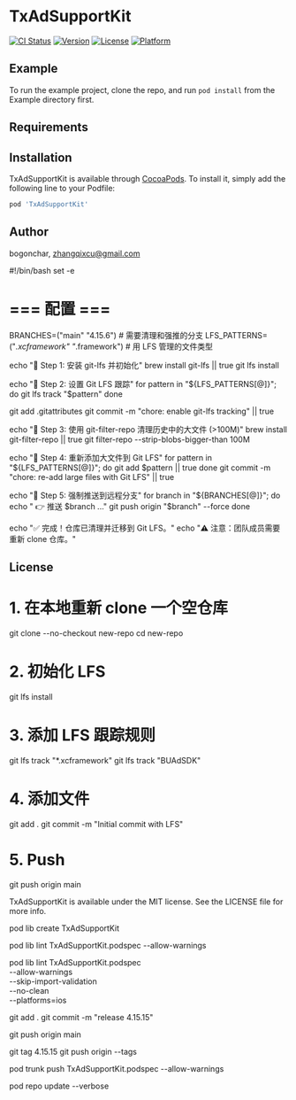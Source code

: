 # TxAdSupportKit

[![CI Status](https://img.shields.io/travis/bogonchar/TxAdSupportKit.svg?style=flat)](https://travis-ci.org/bogonchar/TxAdSupportKit)
[![Version](https://img.shields.io/cocoapods/v/TxAdSupportKit.svg?style=flat)](https://cocoapods.org/pods/TxAdSupportKit)
[![License](https://img.shields.io/cocoapods/l/TxAdSupportKit.svg?style=flat)](https://cocoapods.org/pods/TxAdSupportKit)
[![Platform](https://img.shields.io/cocoapods/p/TxAdSupportKit.svg?style=flat)](https://cocoapods.org/pods/TxAdSupportKit)

## Example

To run the example project, clone the repo, and run `pod install` from the Example directory first.

## Requirements

## Installation

TxAdSupportKit is available through [CocoaPods](https://cocoapods.org). To install
it, simply add the following line to your Podfile:

```ruby
pod 'TxAdSupportKit'
```

## Author

bogonchar, zhangqixcu@gmail.com

#!/bin/bash
set -e

# === 配置 ===
BRANCHES=("main" "4.15.6")  # 需要清理和强推的分支
LFS_PATTERNS=("*.xcframework" "*.framework")  # 用 LFS 管理的文件类型

echo "🚀 Step 1: 安装 git-lfs 并初始化"
brew install git-lfs || true
git lfs install

echo "🚀 Step 2: 设置 Git LFS 跟踪"
for pattern in "${LFS_PATTERNS[@]}"; do
    git lfs track "$pattern"
done

git add .gitattributes
git commit -m "chore: enable git-lfs tracking" || true

echo "🚀 Step 3: 使用 git-filter-repo 清理历史中的大文件 (>100M)"
brew install git-filter-repo || true
git filter-repo --strip-blobs-bigger-than 100M

echo "🚀 Step 4: 重新添加大文件到 Git LFS"
for pattern in "${LFS_PATTERNS[@]}"; do
    git add $pattern || true
done
git commit -m "chore: re-add large files with Git LFS" || true

echo "🚀 Step 5: 强制推送到远程分支"
for branch in "${BRANCHES[@]}"; do
    echo "   👉 推送 $branch ..."
    git push origin "$branch" --force
done

echo "✅ 完成！仓库已清理并迁移到 Git LFS。"
echo "⚠️ 注意：团队成员需要重新 clone 仓库。"


## License

# 1. 在本地重新 clone 一个空仓库
git clone --no-checkout <your-repo-url> new-repo
cd new-repo

# 2. 初始化 LFS
git lfs install

# 3. 添加 LFS 跟踪规则
git lfs track "*.xcframework"
git lfs track "BUAdSDK"

# 4. 添加文件
git add .
git commit -m "Initial commit with LFS"

# 5. Push
git push origin main


TxAdSupportKit is available under the MIT license. See the LICENSE file for more info.

pod lib create TxAdSupportKit  

pod lib lint TxAdSupportKit.podspec --allow-warnings

pod lib lint TxAdSupportKit.podspec \
  --allow-warnings \
  --skip-import-validation \
  --no-clean \
  --platforms=ios
  

git add .
git commit -m "release 4.15.15"


git push origin main

git tag 4.15.15
git push origin --tags

pod trunk push TxAdSupportKit.podspec --allow-warnings

pod repo update --verbose
